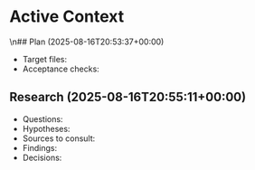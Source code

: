 # Active Context
\n## Plan (2025-08-16T20:53:37+00:00)
- Target files: 
- Acceptance checks: 

## Research (2025-08-16T20:55:11+00:00)
- Questions:
- Hypotheses:
- Sources to consult:
- Findings:
- Decisions:
